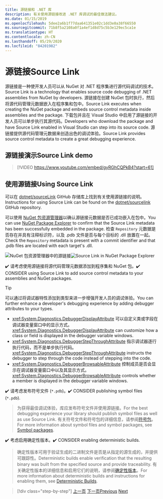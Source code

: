```yaml
---
title: 源链接和 .NET 库
description: 有关使用源链接改进 .NET 库调试的最佳做法建议。
ms.date: 01/15/2019
ms.openlocfilehash: 5dee2a6b1f77daa641351e02c1dd3e0a38f66550
ms.sourcegitcommit: 71b8f5a2108a0f1a4ef1d8d75c5b3e129ec5ca1e
ms.translationtype: HT
ms.contentlocale: zh-CN
ms.lasthandoff: 05/29/2020
ms.locfileid: "84201982"
---
```

# <a name="source-link"></a><span data-ttu-id="fe5cd-103">源链接</span><span class="sxs-lookup"><span data-stu-id="fe5cd-103">Source Link</span></span>

<span data-ttu-id="fe5cd-104">源链接是一种使开发人员可以从 NuGet 对 .NET 程序集进行源代码调试的技术。</span><span class="sxs-lookup"><span data-stu-id="fe5cd-104">Source Link is a technology that enables source code debugging of .NET assemblies from NuGet by developers.</span></span> <span data-ttu-id="fe5cd-105">源链接在创建 NuGet 包时执行，然后将源代码管理元数据嵌入在程序集和包中。</span><span class="sxs-lookup"><span data-stu-id="fe5cd-105">Source Link executes when creating the NuGet package and embeds source control metadata inside assemblies and the package.</span></span> <span data-ttu-id="fe5cd-106">下载包并且在 Visual Studio 中启用了源链接的开发人员可以单步执行其源代码。</span><span class="sxs-lookup"><span data-stu-id="fe5cd-106">Developers who download the package and have Source Link enabled in Visual Studio can step into its source code.</span></span> <span data-ttu-id="fe5cd-107">源链接提供源代码管理元数据来创造出色的调试体验。</span><span class="sxs-lookup"><span data-stu-id="fe5cd-107">Source Link provides source control metadata to create a great debugging experience.</span></span>

## <a name="source-link-demo"></a><span data-ttu-id="fe5cd-108">源链接演示</span><span class="sxs-lookup"><span data-stu-id="fe5cd-108">Source Link demo</span></span>

<!--markdownlint-disable MD034 -->
> [!VIDEO https://www.youtube.com/embed/gyRGhCQPkB4?start=61]

## <a name="using-source-link"></a><span data-ttu-id="fe5cd-109">使用源链接</span><span class="sxs-lookup"><span data-stu-id="fe5cd-109">Using Source Link</span></span>

<span data-ttu-id="fe5cd-110">可以在 [dotnet/sourceLink](https://github.com/dotnet/sourcelink/blob/master/README.md) GitHub 存储库上找到有关使用源链接的说明。</span><span class="sxs-lookup"><span data-stu-id="fe5cd-110">Instructions for using Source Link can be found on the [dotnet/sourcelink](https://github.com/dotnet/sourcelink/blob/master/README.md) GitHub repository.</span></span>

<span data-ttu-id="fe5cd-111">可以使用 [NuGet 包资源管理器](https://github.com/NuGetPackageExplorer/NuGetPackageExplorer)以确认源链接元数据是否已成功嵌入在包中。</span><span class="sxs-lookup"><span data-stu-id="fe5cd-111">You can use [NuGet Package Explorer](https://github.com/NuGetPackageExplorer/NuGetPackageExplorer) to confirm that the Source Link metadata has been successfully embedded in the package.</span></span> <span data-ttu-id="fe5cd-112">检查 `Repository` 元数据是否存在并具有注释标识符，以及 .pdb 文件是否与每个目标的 .dll 放置在一起。</span><span class="sxs-lookup"><span data-stu-id="fe5cd-112">Check the `Repository` metadata is present with a commit identifier and that .pdb files are located with each target's .dll.</span></span>

<span data-ttu-id="fe5cd-113">![NuGet 包资源管理器中的源链接](./media/sourcelink/nuget-package-explorer-sourcelink.png "NuGet 包资源管理器中的源链接")</span><span class="sxs-lookup"><span data-stu-id="fe5cd-113">![Source Link in NuGet Package Explorer](./media/sourcelink/nuget-package-explorer-sourcelink.png "Source Link in NuGet Package Explorer")</span></span>

<span data-ttu-id="fe5cd-114">✔️ 请考虑使用源链接将源代码管理元数据添加到程序集和 NuGet 包。</span><span class="sxs-lookup"><span data-stu-id="fe5cd-114">✔️ CONSIDER using Source Link to add source control metadata to your assemblies and NuGet packages.</span></span>

> [!TIP]
> <span data-ttu-id="fe5cd-115">可以通过将调试器特性添加到类型来进一步增强开发人员的调试体验。</span><span class="sxs-lookup"><span data-stu-id="fe5cd-115">You can further enhance a developer's debugging experience by adding debugger attributes to your types.</span></span>
>
> * <span data-ttu-id="fe5cd-116"><xref:System.Diagnostics.DebuggerDisplayAttribute> 可以自定义类或字段在调试器变量窗口中的显示方式。</span><span class="sxs-lookup"><span data-stu-id="fe5cd-116"><xref:System.Diagnostics.DebuggerDisplayAttribute> can customize how a class or field is displayed in the debugger variable windows.</span></span>
> * <span data-ttu-id="fe5cd-117"><xref:System.Diagnostics.DebuggerStepThroughAttribute> 指示调试器逐行执行代码，而不是单步执行代码。</span><span class="sxs-lookup"><span data-stu-id="fe5cd-117"><xref:System.Diagnostics.DebuggerStepThroughAttribute> instructs the debugger to step through the code instead of stepping into the code.</span></span>
> * <span data-ttu-id="fe5cd-118"><xref:System.Diagnostics.DebuggerBrowsableAttribute> 控制成员是否会显示在调试器变量窗口中以及其显示方式。</span><span class="sxs-lookup"><span data-stu-id="fe5cd-118"><xref:System.Diagnostics.DebuggerBrowsableAttribute> controls whether a member is displayed in the debugger variable windows.</span></span>

<span data-ttu-id="fe5cd-119">✔️ 请考虑发布符号文件 (`*.pdb`)。</span><span class="sxs-lookup"><span data-stu-id="fe5cd-119">✔️ CONSIDER publishing symbol files (`*.pdb`).</span></span>

> <span data-ttu-id="fe5cd-120">为获得最佳调试体验，库应发布符号文件并使用源链接。</span><span class="sxs-lookup"><span data-stu-id="fe5cd-120">For the best debugging experience your library should publish symbol files as well as use Source Link.</span></span> <span data-ttu-id="fe5cd-121">有关符号文件和符号包的详细信息，请参阅[符号包](./nuget.md#symbol-packages)。</span><span class="sxs-lookup"><span data-stu-id="fe5cd-121">For more information about symbol files and symbol packages, see [Symbol packages](./nuget.md#symbol-packages).</span></span>

<span data-ttu-id="fe5cd-122">✔️ 考虑启用确定性版本。</span><span class="sxs-lookup"><span data-stu-id="fe5cd-122">✔️ CONSIDER enabling deterministic builds.</span></span>

> <span data-ttu-id="fe5cd-123">确定性版本可用于验证生成的二进制文件是否是从指定的源生成的，并提供可跟踪性。</span><span class="sxs-lookup"><span data-stu-id="fe5cd-123">Deterministic builds enable verification that the resulting binary was built from the specified source and provide traceability.</span></span> <span data-ttu-id="fe5cd-124">有关确定性版本的详细信息和启用它们的说明，请参阅[确定性版本](https://github.com/clairernovotny/DeterministicBuilds)。</span><span class="sxs-lookup"><span data-stu-id="fe5cd-124">For more information about deterministic builds and instructions for enabling them, see [Deterministic Builds](https://github.com/clairernovotny/DeterministicBuilds).</span></span>

>[!div class="step-by-step"]
><span data-ttu-id="fe5cd-125">[上一页](dependencies.md)
>[下一页](publish-nuget-package.md)</span><span class="sxs-lookup"><span data-stu-id="fe5cd-125">[Previous](dependencies.md)
[Next](publish-nuget-package.md)</span></span>
